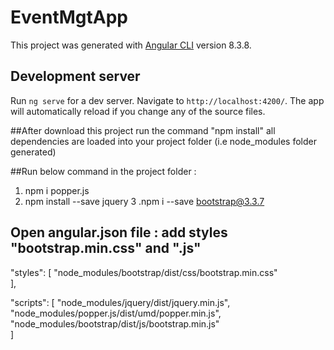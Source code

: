 # EventMgtApp

This project was generated with [Angular CLI](https://github.com/angular/angular-cli) version 8.3.8.

## Development server

Run `ng serve` for a dev server. Navigate to `http://localhost:4200/`. The app will automatically reload if you change any of the source files.


##After download this project run the command "npm install" all dependencies are loaded into your project folder (i.e node_modules folder generated)

##Run below command in the project folder :

 1. npm i popper.js
 2. npm install --save jquery
 3 .npm i --save bootstrap@3.3.7
 
## Open angular.json file : add styles "bootstrap.min.css" and ".js" 

 "styles": [
 "node_modules/bootstrap/dist/css/bootstrap.min.css"       
 ],


 "scripts": [
	"node_modules/jquery/dist/jquery.min.js",			
    "node_modules/popper.js/dist/umd/popper.min.js",
	"node_modules/bootstrap/dist/js/bootstrap.min.js"								
]

